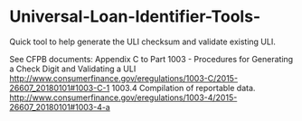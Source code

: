 # Universal-Loan-Identifier-Tools-
Quick tool to help generate the ULI checksum and validate existing ULI.

See CFPB documents:
Appendix C to Part 1003 - Procedures for Generating a Check Digit and Validating a ULI
http://www.consumerfinance.gov/eregulations/1003-C/2015-26607_20180101#1003-C-1
1003.4 Compilation of reportable data.
http://www.consumerfinance.gov/eregulations/1003-4/2015-26607_20180101#1003-4-a
